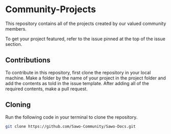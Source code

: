 # Community-Projects

This repository contains all of the projects created by our valued community members. 

To get your project featured, refer to the issue pinned at the top of the issue section.

## Contributions

To contribute in this repository, first clone the repository in your local machine. Make a folder by the name of your project in the project folder and add the contents as told in the issue template. After adding all of the required contents, make a pull request.

## Cloning

Run the following code in your terminal to clone the repository.

```sh
git clone https://github.com/Sawo-Community/Sawo-Docs.git
```
